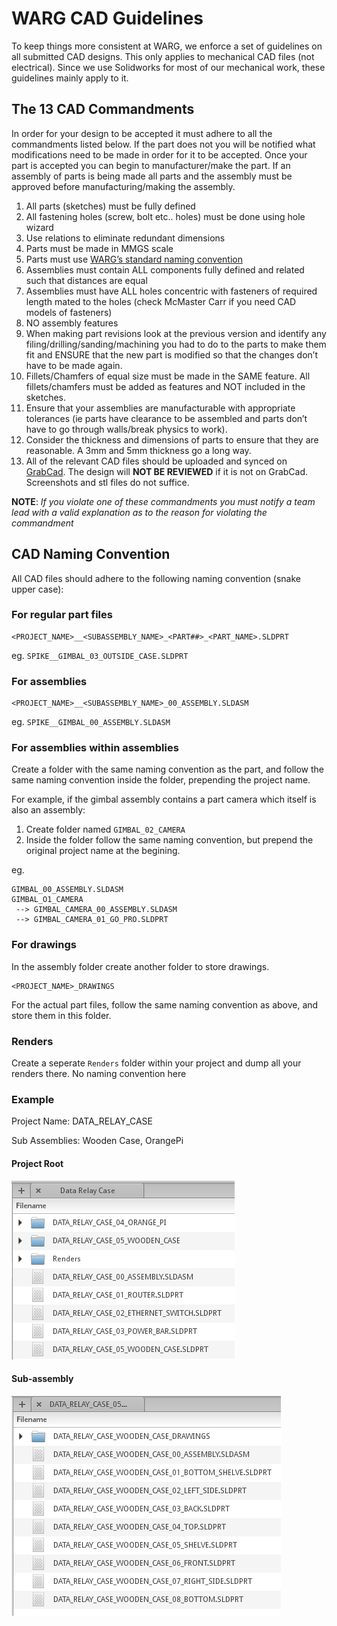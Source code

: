 # WARG CAD Guidelines
To keep things more consistent at WARG, we enforce a set of guidelines on all submitted CAD designs. This only applies to mechanical CAD files (not electrical). Since we use Solidworks for most of our mechanical work, these guidelines mainly apply to it. 

## The 13 CAD Commandments
In order for your design to be accepted it must adhere to all the commandments listed below. If the part does not you will be notified what modifications need to be made in order for it to be accepted. Once your part is accepted you can begin to manufacturer/make the part. If an assembly of parts is being made all parts and the assembly must be approved before manufacturing/making the assembly.

1. All parts (sketches) must be fully defined
2. All fastening holes (screw, bolt etc.. holes) must be done using hole wizard
3. Use relations to eliminate redundant dimensions
4. Parts must be made in MMGS scale
5. Parts must use [WARG’s standard naming convention](#cad-naming-convention)
6. Assemblies must contain ALL components fully defined and related such that distances are equal
7. Assemblies must have ALL holes concentric with fasteners of required length mated to the holes (check McMaster Carr if you need CAD models of fasteners)
8. NO assembly features
9. When making part revisions look at the previous version and identify any filing/drilling/sanding/machining you had to do to the parts to make them fit and ENSURE that the new part is modified so that the changes don’t have to be made again.
10. Fillets/Chamfers of equal size must be made in the SAME feature. All fillets/chamfers must be added as features and NOT included in the sketches.
11. Ensure that your assemblies are manufacturable with appropriate tolerances (ie parts have clearance to be assembled and parts don’t have to go through walls/break physics to work).
12. Consider the thickness and dimensions of parts to ensure that they are reasonable. A 3mm and 5mm thickness go a long way.
13. All of the relevant CAD files should be uploaded and synced on [GrabCad](https://grabcad.com/). The design will **NOT BE REVIEWED** if it is not on GrabCad. Screenshots and stl files do not suffice.

**NOTE**: *If you violate one of these commandments you must notify a team lead with a valid explanation as to the reason for violating the commandment*

## CAD Naming Convention
All CAD files should adhere to the following naming convention (snake upper case):

### For regular part files
```
<PROJECT_NAME>__<SUBASSEMBLY_NAME>_<PART##>_<PART_NAME>.SLDPRT
```
eg. `SPIKE__GIMBAL_03_OUTSIDE_CASE.SLDPRT`

### For assemblies
```
<PROJECT_NAME>__<SUBASSEMBLY_NAME>_00_ASSEMBLY.SLDASM
```
eg. `SPIKE__GIMBAL_00_ASSEMBLY.SLDASM`

### For assemblies within assemblies
Create a folder with the same naming convention as the part, and follow the same naming convention inside the folder, prepending the project name.

For example, if the gimbal assembly contains a part camera which itself is also an assembly:

1. Create folder named `GIMBAL_02_CAMERA`
2. Inside the folder follow the same naming convention, but prepend the original project name at the begining.

eg.
```
GIMBAL_00_ASSEMBLY.SLDASM
GIMBAL_O1_CAMERA
 --> GIMBAL_CAMERA_00_ASSEMBLY.SLDASM
 --> GIMBAL_CAMERA_01_GO_PRO.SLDPRT
```
### For drawings
In the assembly folder create another folder to store drawings.
```
<PROJECT_NAME>_DRAWINGS
```
For the actual part files, follow the same naming convention as above, and store them in this folder.

### Renders
Create a seperate `Renders` folder within your project and dump all your renders there. No naming convention here

### Example
Project Name: DATA_RELAY_CASE

Sub Assemblies: Wooden Case, OrangePi

#### Project Root
![](../images/mechanical/name-convention-example1.png)

#### Sub-assembly
![](../images/mechanical/name-convention-example2.png)